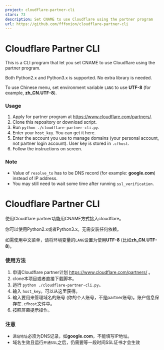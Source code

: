 ```yaml
---
project: cloudflare-partner-cli
stars: 73
description: Set CNAME to use Cloudflare using the partner program
url: https://github.com/fffonion/cloudflare-partner-cli
---
```


Cloudflare Partner CLI
======================

This is a CLI program that let you set CNAME to use Cloudflare using the partner program.

Both Python2.x and Python3.x is supported. No extra library is needed.

To use Chinese menu, set environment variable `LANG` to use **UTF-8** (for example, **zh\_CN.UTF-8**).

### Usage

1.  Apply for partner program at https://www.cloudflare.com/partners/.
2.  Clone this repository or download script.
3.  Run `python ./cloudflare-partner-cli.py`.
4.  Enter your `host_key`. You can get it here.
5.  Enter the account you use to manage domains (your personal account, not partner login account). User key is stored in `.cfhost`.
6.  Follow the instructions on screen.

### Note

-   Value of `resolve_to` has to be DNS record (for example: **google.com**) instead of IP address.
-   You may still need to wait some time after running `ssl_verification`.

Cloudflare Partner CLI
======================

使用Cloudflare partner功能用CNAME方式接入cloudflare。

你可以使用Python2.x或者Python3.x。无需安装任何依赖。

如需使用中文菜单，请将环境变量的`LANG`设置为使用**UTF-8** (比如**zh\_CN.UTF-8**)。

### 使用方法

1.  申请Cloudflare partner计划 https://www.cloudflare.com/partners/ 。
2.  clone本项目或者直接下载脚本。
3.  运行 `python ./cloudflare-partner-cli.py`。
4.  输入 `host_key`。可以从这里获得。
5.  输入要用来管理域名的账号 (你的个人账号，不是partner账号)。账户信息保存在`.cfhost`文件中。
6.  按照屏幕提示操作。

### 注意

-   `源站地址`必须为DNS记录，如**google.com**，不能填写IP地址。
-   域名生效且运行`开通SSL`之后，仍需要等一段时间SSL证书才会生效
